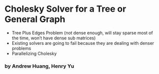 # Cholesky Solver for a Tree or General Graph

- Tree Plus Edges Problem (not dense enough, will stay sparse most of the time, won’t have dense sub matrices)
- Existing solvers are going to fail because they are dealing with denser problems
- Parallelizing Cholesky

### by Andrew Huang, Henry Yu

